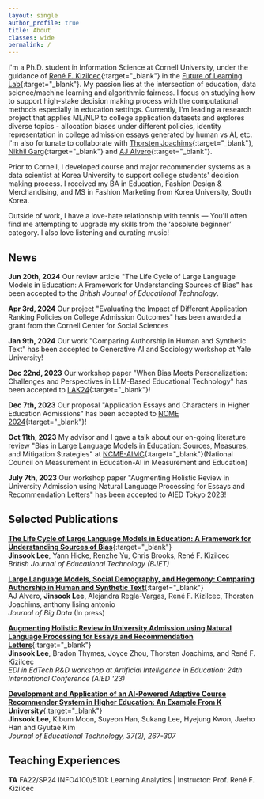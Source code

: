 ```yaml
---
layout: single
author_profile: true
title: About
classes: wide
permalink: /
---
```


I'm a Ph.D. student in Information Science at Cornell University, under the guidance of [René F. Kizilcec](https://rene.kizilcec.com){:target="_blank"} in the [Future of Learning Lab](https://learning.cis.cornell.edu/){:target="_blank"}. My passion lies at the intersection of education, data science/machine learning and algorithmic fairness. I focus on studying how to support high-stake decision making process with the computational methods especially in education settings. Currently, I'm leading a research project that applies ML/NLP to college application datasets and explores diverse topics - allocation biases under different policies, identity representation in college admission essays generated by human vs AI, etc. I'm also fortunate to collaborate with [Thorsten Joachims](https://www.cs.cornell.edu/people/tj){:target="_blank"}, [Nikhil Garg](https://gargnikhil.com){:target="_blank"} and [AJ Alvero](https://ajalvero.com){:target="_blank"}.  

Prior to Cornell, I developed course and major recommender systems as a data scientist at Korea University to support college students' decision making process. I received my BA in Education, Fashion Design & Merchandising, and MS in Fashion Marketing from Korea University, South Korea.
 
Outside of work, I have a love-hate relationship with tennis — You'll often find me attempting to upgrade my skills from the ‘absolute beginner’ category. I also love listening and curating music!

## News 
**Jun 20th, 2024** Our review article "The Life Cycle of Large Language Models in Education: A Framework for Understanding Sources of Bias" has been accepted to the *British Journal of Educational Technology*. 

**Apr 3rd, 2024** Our project "Evaluating the Impact of Different Application Ranking Policies on College Admission Outcomes" has been awarded a grant from the Cornell Center for Social Sciences

**Jan 9th, 2024** Our work "Comparing Authorship in Human and Synthetic Text" has been accepted to Generative AI and Sociology workshop at Yale University! 

**Dec 22nd, 2023** Our workshop paper "When Bias Meets Personalization: Challenges and
Perspectives in LLM-Based Educational Technology" has been accepted to [LAK24](https://www.solaresearch.org/events/lak/lak24/){:target="_blank"}!

**Dec 7th, 2023** Our proposal "Application Essays and Characters in Higher Education Admissions" has been accepted to [NCME 2024](https://www.ncme.org/home){:target="_blank"}!

**Oct 11th, 2023** My advisor and I gave a talk about our on-going literature review "Bias in Large Language Models in Education:
Sources, Measures, and Mitigation Strategies" at [NCME-AIMC](https://www.ncme-aime.org/){:target="_blank"}(National Council on Measurement in Education-AI in Measurement and Education) 

**July 7th, 2023** Our workshop paper "Augmenting Holistic Review in University Admission using Natural Language Processing for Essays and Recommendation Letters" has been accepted to AIED Tokyo 2023!

## Selected Publications
[**The Life Cycle of Large Language Models in Education: A Framework for Understanding Sources of Bias**](https://bera-journals.onlinelibrary.wiley.com/doi/epdf/10.1111/bjet.13505?domain=author&token=GYAQDDMYPJMHC3GGPDQ3){:target="_blank"}\
**Jinsook Lee**, Yann Hicke, Renzhe Yu, Chris Brooks, René F. Kizilcec\
*British Journal of Educational Technology (BJET)*

[**Large Language Models, Social Demography, and Hegemony: Comparing Authorship in Human and Synthetic Text**](https://osf.io/preprints/socarxiv/qfx4a){:target="_blank"}\
AJ Alvero, **Jinsook Lee**, Alejandra Regla-Vargas, René F. Kizilcec, Thorsten Joachims, anthony lising antonio\
*Journal of Big Data* (In press)

[**Augmenting Holistic Review in University Admission using Natural Language Processing for Essays and Recommendation Letters**](https://arxiv.org/pdf/2306.17575.pdf){:target="_blank"}\
**Jinsook Lee**, Bradon Thymes, Joyce Zhou, Thorsten Joachims, and René F. Kizilcec\
*EDI in EdTech R&D workshop at Artificial Intelligence in Education: 24th International Conference (AIED '23)*

[**Development and Application of an AI-Powered Adaptive Course Recommender System in Higher Education: An Example From K University**](https://www.researchgate.net/publication/352876624_Development_and_Application_of_an_AI-Powered_Adaptive_Course_Recommender_System_in_Higher_Education_An_Example_from_K_University){:target="_blank"}\
**Jinsook Lee**, Kibum Moon, Suyeon Han, Sukang Lee, Hyejung Kwon, Jaeho Han and Gyutae Kim\
*Journal of Educational Technology, 37(2), 267-307*

## Teaching Experiences
**TA**
FA22/SP24 INFO4100/5101: Learning Analytics | Instructor: Prof. René F. Kizilcec
